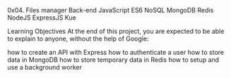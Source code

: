 0x04. Files manager
Back-end
JavaScript
ES6
NoSQL
MongoDB
Redis
NodeJS
ExpressJS
Kue

Learning Objectives
At the end of this project, you are expected to be able to explain to anyone, without the help of Google:

how to create an API with Express
how to authenticate a user
how to store data in MongoDB
how to store temporary data in Redis
how to setup and use a background worker
